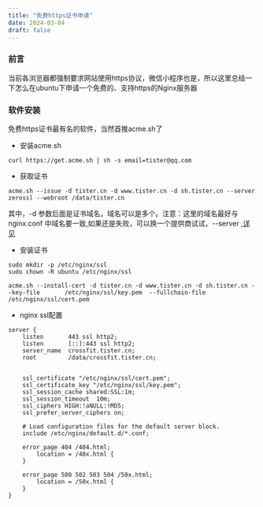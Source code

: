 ```yaml
---
title: "免费https证书申请"
date: 2024-03-04
draft: false
---
```


### 前言

当前各浏览器都强制要求网站使用https协议，微信小程序也是，所以这里总结一下怎么在ubuntu下申请一个免费的、支持https的Nginx服务器

### 软件安装

免费https证书最有名的软件，当然首推acme.sh了
- 安装acme.sh
```shell
curl https://get.acme.sh | sh -s email=tister@qq.com
```
- 获取证书
```shell
acme.sh --issue -d tister.cn -d www.tister.cn -d sh.tister.cn --server zerossl --webroot /data/tister.cn
```
其中，-d 参数后面是证书域名，域名可以是多个。注意：这里的域名最好与nginx.conf 中域名要一致,如果还是失败，可以换一个提供商试试，--server ,[详见](https://github.com/acmesh-official/acme.sh/wiki/Server)

- 安装证书

```shell
sudo mkdir -p /etc/nginx/ssl
sudo chown -R ubuntu /etc/nginx/ssl

acme.sh --install-cert -d tister.cn -d www.tister.cn -d sh.tister.cn --key-file       /etc/nginx/ssl/key.pem  --fullchain-file /etc/nginx/ssl/cert.pem 
```

- nginx ssl配置

```
server {
    listen       443 ssl http2;
    listen       [::]:443 ssl http2;
    server_name  crossfit.tister.cn;
    root         /data/crossfit.tister.cn;
    

    ssl_certificate "/etc/nginx/ssl/cert.pem";
    ssl_certificate_key "/etc/nginx/ssl/key.pem";
    ssl_session_cache shared:SSL:1m;
    ssl_session_timeout  10m;
    ssl_ciphers HIGH:!aNULL:!MD5;
    ssl_prefer_server_ciphers on;

    # Load configuration files for the default server block.
    include /etc/nginx/default.d/*.conf;

    error_page 404 /404.html;
        location = /40x.html {
    }

    error_page 500 502 503 504 /50x.html;
        location = /50x.html {
    }
}
```







